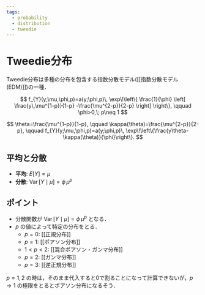 ```yaml
---
tags:
  - probability
  - distribution
  - tweedie
---
```


# Tweedie分布

Tweedie分布は多種の分布を包含する指数分散モデル([[指数分散モデル (EDM)]])の一種．

$$
f_{Y}(y;\mu,\phi,p)=a(y;\phi,p)\,
\exp\!\left\{
  \frac{1}{\phi}
  \left[
    \frac{y\,\mu^{1-p}}{1-p}
    -\frac{\mu^{2-p}}{2-p}
  \right]
\right\},
\qquad
\phi>0,\; p\neq 1
$$

$$
\theta=\frac{\mu^{1-p}}{1-p},
\qquad
\kappa(\theta)=\frac{\mu^{2-p}}{2-p},
\qquad
f_{Y}(y;\mu,\phi,p)=a(y;\phi,p)\,
\exp\!\left\{\frac{y\theta-\kappa(\theta)}{\phi}\right\}.
$$

## 平均と分散
- **平均**: $E[Y]=\mu$
- **分散**: $\operatorname{Var}[Y\mid\mu]=\phi\,\mu^{p}$

## ポイント
- 分散関数が $\operatorname{Var}[Y\mid\mu]=\phi\,\mu^{p}$ となる．
- $p$ の値によって特定の分布をとる．
	- $p=0$: [[正規分布]]
	- $p=1$: [[ポアソン分布]]
	- $1 < p < 2$: [[混合ポアソン・ガンマ分布]]
	- $p=2$: [[ガンマ分布]]
	- $p=3$: [[逆正規分布]]

$p = 1,2$ の時は，そのまま代入すると0で割ることになって計算できないが，$p \rightarrow 1$ の極限をとるとポアソン分布になるそう．